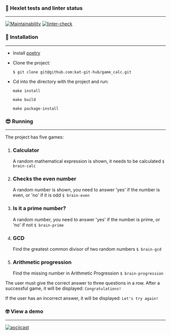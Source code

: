 ### 🌚 **Hexlet tests and linter status**

----

[![Maintainability](https://api.codeclimate.com/v1/badges/7493d85bfc45f83da860/maintainability)](https://codeclimate.com/github/kat-git-hub/python-project-lvl1/maintainability)      [![linter-check](https://github.com/kat-git-hub/python-project-lvl1/actions/workflows/linter-check.yml/badge.svg)](https://github.com/kat-git-hub/python-project-lvl1/actions/workflows/linter-check.yml)



### 🤔 **Installation**

----

- Install [poetry](https://python-poetry.org/docs/#installation)

- Clone the project:

  `$ git clone git@github.com:kat-git-hub/game_calc.git`

- Cd into the directory with the project and run:

  `make install`

  `make build`

  `make package-install`



### 😎 **Running**

-----

The project has five games:

1. ### <b>Calculator</b>

   A random mathematical expression is shown, it needs to be calculated
   `$ brain-calc`

2. ### <b>Checks the even number</b> 

   A random number is shown, you need to answer 'yes' if the number is even, or 'no' if it is odd
   `$ brain-even`

3. ### <b>Is it a prime number?</b> 

   A random number, you need to answer 'yes' if the number is prime, or 'no' if not
   `$ brain-prime`

4. ### <b>GCD</b> 

   Find the greatest common divisor of two random numbers
   `$ brain-gcd` 

5. ### <b>Arithmetic progression</b> 

   Find the missing number in Arithmetic Progression
   `$ brain-progression`




The user must give the correct answer to three questions in a row. After a successful game, it will be displayed:
`Congratulations!`

If the user has an incorrect answer, it will be displayed:
`Let's try again!`



### 🤓 **View a demo**

---

[![asciicast](https://asciinema.org/a/UHKgVUJ6pQOnxrREOfKTbolsp.svg)](https://asciinema.org/a/UHKgVUJ6pQOnxrREOfKTbolsp)
